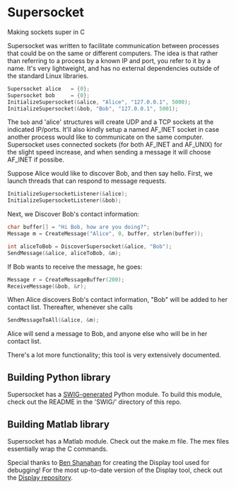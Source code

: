 # Supersocket
Making sockets super in C

Supersocket was written to facilitate communication between processes that could be on the same or different computers. The idea is that rather than referring to a process by a known IP and port, you refer to it by a name. It's very lightweight, and has no external dependencies outside of the standard Linux libraries. 

```C
Supersocket alice   = {0};
Supersocket bob     = {0};
InitializeSupersocket(&alice, "Alice", "127.0.0.1", 5000);
InitializeSupersocket(&bob, "Bob", "127.0.0.1", 5001);
```

The `bob` and 'alice' structures will create UDP and a TCP sockets at the indicated IP/ports. It'll also kindly setup a named AF_INET socket in case another process would like to communicate on the same computer. Supersocket uses connected sockets (for both AF_INET and AF_UNIX) for the slight speed increase, and when sending a message it will choose AF_INET if possibe. 

Suppose Alice would like to discover Bob, and then say hello. First, we launch threads that can respond to message requests.

```C
InitializeSupersocketListener(&alice);
InitializeSupersocketListener(&bob);
```

Next, we Discover Bob's contact information:

```C
char buffer[] = "Hi Bob, how are you doing?";
Message m = CreateMessage("Alice", 0, buffer, strlen(buffer));

int aliceToBob = DiscoverSupersocket(&alice, "Bob");
SendMessage(&alice, aliceToBob, &m);

```
If Bob wants to receive the message, he goes:

```C
Message r = CreateMessageBuffer(200);
ReceiveMessage(&bob, &r);
```

When Alice discovers Bob's contact information, "Bob" will be added to her contact list. Thereafter, whenever she calls 

```C
SendMessageToAll(&alice, &m);
```

Alice will send a message to Bob, and anyone else who will be in her contact list. 

There's a lot more functionality; this tool is very extensively documented.



## Building Python library

Supersocket has a [SWIG-generated](http://www.swig.org/) Python module. To build this module, check out the README in the 'SWIG/' directory of this repo.

## Building Matlab library

Supersocket has a Matlab module. Check out the make.m file. The mex files essentially wrap the C commands. 




Special thanks to [Ben Shanahan](https://github.com/benshanahan1 "Ben Shanahan's github") for creating the Display tool used for debugging! For the most up-to-date version of the Display tool, check out the [Display repository](https://github.com/benshanahan1/display "Display Library").
